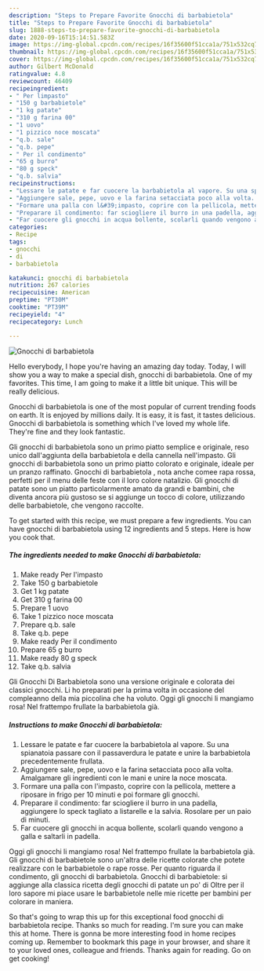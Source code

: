 ```yaml
---
description: "Steps to Prepare Favorite Gnocchi di barbabietola"
title: "Steps to Prepare Favorite Gnocchi di barbabietola"
slug: 1888-steps-to-prepare-favorite-gnocchi-di-barbabietola
date: 2020-09-16T15:14:51.583Z
image: https://img-global.cpcdn.com/recipes/16f35600f51cca1a/751x532cq70/gnocchi-di-barbabietola-recipe-main-photo.jpg
thumbnail: https://img-global.cpcdn.com/recipes/16f35600f51cca1a/751x532cq70/gnocchi-di-barbabietola-recipe-main-photo.jpg
cover: https://img-global.cpcdn.com/recipes/16f35600f51cca1a/751x532cq70/gnocchi-di-barbabietola-recipe-main-photo.jpg
author: Gilbert McDonald
ratingvalue: 4.8
reviewcount: 46409
recipeingredient:
- " Per limpasto"
- "150 g barbabietole"
- "1 kg patate"
- "310 g farina 00"
- "1 uovo"
- "1 pizzico noce moscata"
- "q.b. sale"
- "q.b. pepe"
- " Per il condimento"
- "65 g burro"
- "80 g speck"
- "q.b. salvia"
recipeinstructions:
- "Lessare le patate e far cuocere la barbabietola al vapore. Su una spianatoia passare con il passaverdura le patate e unire la barbabietola precedentemente frullata."
- "Aggiungere sale, pepe, uovo e la farina setacciata poco alla volta. Amalgamare gli ingredienti con le mani e unire la noce moscata."
- "Formare una palla con l&#39;impasto, coprire con la pellicola, mettere a riposare in frigo per 10 minuti e poi formare gli gnocchi."
- "Preparare il condimento: far sciogliere il burro in una padella, aggiungere lo speck tagliato a listarelle e la salvia. Rosolare per un paio di minuti."
- "Far cuocere gli gnocchi in acqua bollente, scolarli quando vengono a galla e saltarli in padella."
categories:
- Recipe
tags:
- gnocchi
- di
- barbabietola

katakunci: gnocchi di barbabietola 
nutrition: 267 calories
recipecuisine: American
preptime: "PT30M"
cooktime: "PT39M"
recipeyield: "4"
recipecategory: Lunch

---
```



![Gnocchi di barbabietola](https://img-global.cpcdn.com/recipes/16f35600f51cca1a/751x532cq70/gnocchi-di-barbabietola-recipe-main-photo.jpg)

Hello everybody, I hope you're having an amazing day today. Today, I will show you a way to make a special dish, gnocchi di barbabietola. One of my favorites. This time, I am going to make it a little bit unique. This will be really delicious.

Gnocchi di barbabietola is one of the most popular of current trending foods on earth. It is enjoyed by millions daily. It is easy, it is fast, it tastes delicious. Gnocchi di barbabietola is something which I've loved my whole life. They're fine and they look fantastic.

Gli gnocchi di barbabietola sono un primo piatto semplice e originale, reso unico dall&#39;aggiunta della barbabietola e della cannella nell&#39;impasto. Gli gnocchi di barbabietola sono un primo piatto colorato e originale, ideale per un pranzo raffinato. Gnocchi di barbabietola , nota anche comee rapa rossa, perfetti per il menu delle feste con il loro colore natalizio. Gli gnocchi di patate sono un piatto particolarmente amato da grandi e bambini, che diventa ancora più gustoso se si aggiunge un tocco di colore, utilizzando delle barbabietole, che vengono raccolte.


To get started with this recipe, we must prepare a few ingredients. You can have gnocchi di barbabietola using 12 ingredients and 5 steps. Here is how you cook that.

<!--inarticleads1-->

##### The ingredients needed to make Gnocchi di barbabietola:

1. Make ready  Per l&#39;impasto
1. Take 150 g barbabietole
1. Get 1 kg patate
1. Get 310 g farina 00
1. Prepare 1 uovo
1. Take 1 pizzico noce moscata
1. Prepare q.b. sale
1. Take q.b. pepe
1. Make ready  Per il condimento
1. Prepare 65 g burro
1. Make ready 80 g speck
1. Take q.b. salvia


Gli Gnocchi Di Barbabietola sono una versione originale e colorata dei classici gnocchi. Li ho preparati per la prima volta in occasione del compleanno della mia piccolina che ha voluto. Oggi gli gnocchi li mangiamo rosa! Nel frattempo frullate la barbabietola già. 

<!--inarticleads2-->

##### Instructions to make Gnocchi di barbabietola:

1. Lessare le patate e far cuocere la barbabietola al vapore. Su una spianatoia passare con il passaverdura le patate e unire la barbabietola precedentemente frullata.
1. Aggiungere sale, pepe, uovo e la farina setacciata poco alla volta. Amalgamare gli ingredienti con le mani e unire la noce moscata.
1. Formare una palla con l&#39;impasto, coprire con la pellicola, mettere a riposare in frigo per 10 minuti e poi formare gli gnocchi.
1. Preparare il condimento: far sciogliere il burro in una padella, aggiungere lo speck tagliato a listarelle e la salvia. Rosolare per un paio di minuti.
1. Far cuocere gli gnocchi in acqua bollente, scolarli quando vengono a galla e saltarli in padella.


Oggi gli gnocchi li mangiamo rosa! Nel frattempo frullate la barbabietola già. Gli gnocchi di barbabietole sono un&#39;altra delle ricette colorate che potete realizzare con le barbabietole o rape rosse. Per quanto riguarda il condimento, gli gnocchi di barbabietola. Gnocchi di barbabietole: si aggiunge alla classica ricetta degli gnocchi di patate un po&#39; di Oltre per il loro sapore mi piace usare le barbabietole nelle mie ricette per bambini per colorare in maniera. 

So that's going to wrap this up for this exceptional food gnocchi di barbabietola recipe. Thanks so much for reading. I'm sure you can make this at home. There is gonna be more interesting food in home recipes coming up. Remember to bookmark this page in your browser, and share it to your loved ones, colleague and friends. Thanks again for reading. Go on get cooking!
